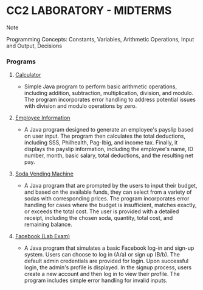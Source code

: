 # CC2 LABORATORY - MIDTERMS

> [!NOTE]
> Programming Concepts: Constants, Variables, Arithmetic Operations, Input and Output, Decisions

### Programs

1. [Calculator](https://github.com/sudo-paoo/mga-pakyu/blob/f4862cc080e9b1a9737ef80d0c829fd0c2f7c01d/CC2%20-%20Midterms%20(1Y%201S)/Calculator.java)
   - Simple Java program to perform basic arithmetic operations, including addition, subtraction, multiplication, division, and modulo. The program incorporates error handling to address potential issues with division and modulo operations by zero.

2. [Employee Information](https://github.com/sudo-paoo/mga-pakyu/blob/f4862cc080e9b1a9737ef80d0c829fd0c2f7c01d/CC2%20-%20Midterms%20(1Y%201S)/EmployeeInformation.java)
   - A Java program designed to generate an employee's payslip based on user input. The program then calculates the total deductions, including SSS, Philhealth, Pag-Ibig, and income tax. Finally, it displays the payslip information, including the employee's name, ID number, month, basic salary, total deductions, and the resulting net pay.

4. [Soda Vending Machine](https://github.com/sudo-paoo/mga-pakyu/blob/f4862cc080e9b1a9737ef80d0c829fd0c2f7c01d/CC2%20-%20Midterms%20(1Y%201S)/SodaVendingMachine.java)
   - A Java program that are prompted by the users to input their budget, and based on the available funds, they can select from a variety of sodas with corresponding prices. The program incorporates error handling for cases where the budget is insufficient, matches exactly, or exceeds the total cost. The user is provided with a detailed receipt, including the chosen soda, quantity, total cost, and remaining balance.
5. [Facebook (Lab Exam)](https://github.com/sudo-paoo/mga-pakyu/blob/f4862cc080e9b1a9737ef80d0c829fd0c2f7c01d/CC2%20-%20Midterms%20(1Y%201S)/Lab%20Exam/Facebook.java)
   - A Java program that simulates a basic Facebook log-in and sign-up system. Users can choose to log in (A/a) or sign up (B/b). The default admin credentials are provided for login. Upon successful login, the admin's profile is displayed. In the signup process, users create a new account and then log in to view their profile. The program includes simple error handling for invalid inputs.
